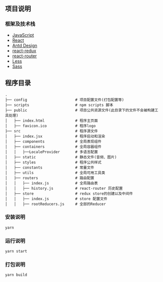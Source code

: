 ## 项目说明

### 框架及技术栈

* [JavaScript](https://www.javascript.com/)
* [React](https://reactjs.org/)
* [Antd Design](https://ant.design)
* [react-redux](https://github.com/reactjs/react-redux)
* [react-router](https://github.com/ReactTraining/react-router)
* [Less](http://lesscss.cn/)
* [Sass](https://www.sass.hk/)

## 程序目录

```
.
├── config                      # 项目配置文件(打包配置等)
├── scripts                     # npm scripts 脚本
├── public                      # 项目公共资源文件(此目录下的文件不会被构建工具处理)
│   ├── index.html              # 程序主页面
│   ├── favicon.ico             # 程序logo
├── src                         # 程序源文件
│   ├── index.jsx               # 程序启动和渲染
│   ├── components              # 全局表现组件
│   ├── containers              # 全局容器组件
│   │   ├──LocaleProvider       # 多语言配置
│   ├── static                  # 静态文件(音频、图片)
│   ├── styles                  # 程序公共样式
│   ├── constants               # 常量文件
│   ├── utils                   # 全局可用工具类
│   ├── routers                 # 路由配置
│   │   ├── index.js            # 全局路由表
│   │   ├── history.js          # react-router 历史配置
│   ├── store                   # redux store的创建以及中间件
│   │   ├── index.js            # store 配置文件
│   │   ├── rootReducers.js     # 全部的Reducer
```

### 安装说明

```shell
yarn
```

### 运行说明

```shell
yarn start
```

### 打包说明

```shell
yarn build
```
